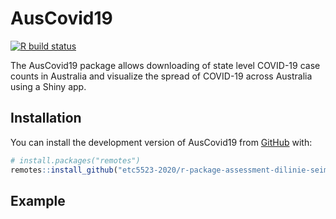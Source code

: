 
# AusCovid19

<!-- badges: start -->
[![R build status](https://github.com/etc5523-2020/r-package-assessment-dilinie-seimon/workflows/R-CMD-check/badge.svg)](https://github.com/etc5523-2020/r-package-assessment-dilinie-seimon/actions)
<!-- badges: end -->

The AusCovid19 package allows downloading of state level COVID-19 case counts in Australia and visualize the spread of COVID-19 across Australia using a Shiny app.

## Installation

You can install the development version of AusCovid19 from [GitHub](https://github.com/etc5523-2020/r-package-assessment-dilinie-seimon) with:

``` r
# install.packages("remotes")
remotes::install_github("etc5523-2020/r-package-assessment-dilinie-seimon")
```

## Example
